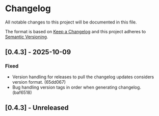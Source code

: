 # Changelog

All notable changes to this project will be documented in this file.

The format is based on [Keep a Changelog](http://keepachangelog.com/)
and this project adheres to [Semantic Versioning](http://semver.org/).

## [0.4.3] - 2025-10-09

### Fixed

- Version handling for releases to pull the changelog updates considers version format. (65dd067)
- Bug handling version tags in order when generating changelog. (baf6518)

## [0.4.3] - Unreleased
